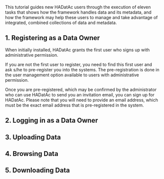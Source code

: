 This tutorial guides new HADatAc users through the execution of eleven tasks that shows how the framework handles data and its metadata, and how the framework may help these users to manage and take advantage of integrated, combined collections of data and metadata.

## 1. Registering as a Data Owner

When initially installed, HADatAc grants the first user who signs up with administrative permission. 

If you are not the first user to register, you need to find this first user and ask s/he to pre-register you into the systems. The pre-registration is done in the user management option available to users with administrative permission.

Once you are pre-registered, which may be confirmed by the administrator who can use HADatAc to send you an invitation email, you can sign up for HADatAc. Please note that you will need to provide an email address, which must be the exact email address that is pre-registered in the system.  

## 2. Logging in as a Data Owner

## 3. Uploading Data

## 4. Browsing Data

## 5. Downloading Data
